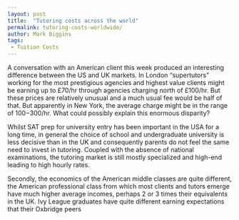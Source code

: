 ```yaml
---
layout: post
title:  "Tutoring costs across the world"
permalink: tutoring-costs-worldwide/
author: Mark Biggins
tags:
 - Tuition Costs
---
```

A conversation with an American client this week produced an interesting difference between the US and UK markets. In London “supertutors” working for the most prestigious agencies and highest value clients might be earning up to £70/hr through agencies charging north of £100/hr. But these prices are relatively unusual and a much usual fee would be half of that. But apparently in New York, the average charge might be in the range of $100-$300/hr. What could possibly explain this enormous disparity?

Whilst SAT prep for university entry has been important in the USA for a long time, in general the choice of school and undergraduate university is less decisive than in the UK and consequently parents do not feel the same need to invest in tutoring. Coupled with the absence of national examinations, the tutoring market is still mostly specialized and high-end leading to high hourly rates.

Secondly, the economics of the American middle classes are quite different, the American  professional class from which most clients and tutors emerge have much higher average incomes, perhaps 2 or 3 times their equivalents in the UK. Ivy League graduates have quite different earning expectations that their Oxbridge peers

